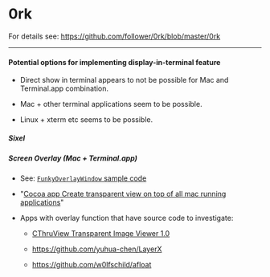 # 0rk

For details see: https://github.com/follower/0rk/blob/master/0rk

----

#### Potential options for implementing display-in-terminal feature

* Direct show in terminal appears to not be possible for Mac and Terminal.app combination.

* Mac + other terminal applications seem to be possible.

* Linux + xterm etc seems to be possible.

##### Sixel



##### Screen Overlay (Mac + Terminal.app)

 * See: [`FunkyOverlayWindow` sample code](https://developer.apple.com/library/content/samplecode/FunkyOverlayWindow/Introduction/Intro.html#//apple_ref/doc/uid/DTS10000391-Intro-DontLinkElementID_2)
 
 * "[Cocoa app Create transparent view on top of all mac running applications](https://stackoverflow.com/questions/16779469/cocoa-app-create-transparent-view-on-top-of-all-mac-running-applications)"

* Apps with overlay function that have source code to investigate:

  * [CThruView Transparent Image Viewer 1.0](http://cthruview.sourceforge.net/)
  
  * <https://github.com/yuhua-chen/LayerX>
  
  * <https://github.com/w0lfschild/afloat>
  
